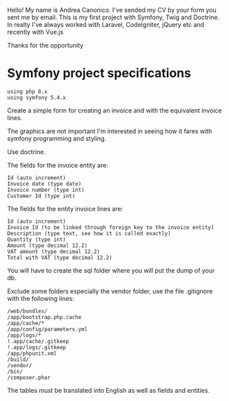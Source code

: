Hello! My name is Andrea Canonico. I've sended my CV by your form you sent me by email. This is my first project with Symfony, Twig and Doctrine. In realty I've always worked with Laravel, CodeIgniter, jQuery etc and recently with Vue.js

Thanks for the opportunity

<h1>Symfony project specifications</h1>

    using php 8.x
    using symfony 5.4.x

Create a simple form for creating an invoice and with the equivalent invoice lines.

The graphics are not important I'm interested in seeing how it fares with symfony programming and styling.

Use doctrine.


The fields for the invoice entity are:

    Id (auto increment)
    Invoice date (type date)
    Invoice number (type int)
    Customer Id (type int)

The fields for the entity invoice lines are:

    Id (auto increment)
    Invoice Id (to be linked through foreign key to the invoice entity)
    Description (type text, see how it is called exactly)
    Quantity (type int)
    Amount (type decimal 12.2)
    VAT amount (type decimal 12.2)
    Total with VAT (type decimal 12.2)

You will have to create the sql folder where you will put the dump of your db.


Exclude some folders especially the vendor folder, use the file .gitignore with the following lines:

    /web/bundles/
    /app/bootstrap.php.cache
    /app/cache/*
    /app/config/parameters.yml
    /app/logs/*
    !.app/cache/.gitkeep
    !.app/logs/.gitkeep
    /app/phpunit.xml
    /build/
    /vendor/
    /bin/
    /composer.phar

The tables must be translated into English  as well as fields and entities.